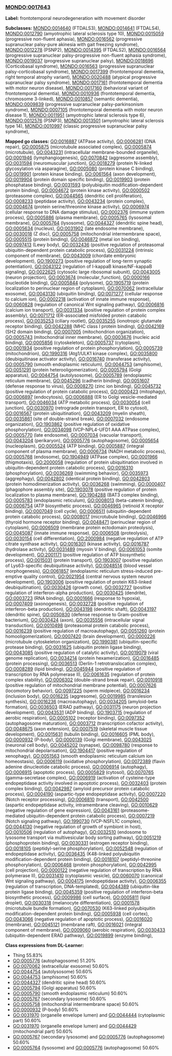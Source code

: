 
### [MONDO:0017643](http://purl.obolibrary.org/obo/MONDO_0017643)
**Label:** frontotemporal neurodegeneration with movement disorder

**Subclasses:** [MONDO:0014640](http://purl.obolibrary.org/obo/MONDO_0014640) (FTDALS3), [MONDO:0014641](http://purl.obolibrary.org/obo/MONDO_0014641) (FTDALS4), [MONDO:0012790](http://purl.obolibrary.org/obo/MONDO_0012790) (amyotrophic lateral sclerosis type 10), [MONDO:0015059](http://purl.obolibrary.org/obo/MONDO_0015059) (progressive non-fluent aphasia), [MONDO:0016562](http://purl.obolibrary.org/obo/MONDO_0016562) (progressive supranuclear palsy-pure akinesia with gait freezing syndrome), [MONDO:0012278](http://purl.obolibrary.org/obo/MONDO_0012278) (PSNP2), [MONDO:0014395](http://purl.obolibrary.org/obo/MONDO_0014395) (FTDALS2), [MONDO:0016564](http://purl.obolibrary.org/obo/MONDO_0016564) (progressive supranuclear palsy-progressive non-fluent aphasia syndrome), [MONDO:0019037](http://purl.obolibrary.org/obo/MONDO_0019037) (progressive supranuclear palsy), [MONDO:0018696](http://purl.obolibrary.org/obo/MONDO_0018696) (Corticobasal syndrome), [MONDO:0016563](http://purl.obolibrary.org/obo/MONDO_0016563) (progressive supranuclear palsy-corticobasal syndrome), [MONDO:0017399](http://purl.obolibrary.org/obo/MONDO_0017399) (frontotemporal dementia, right temporal atrophy variant), [MONDO:0020488](http://purl.obolibrary.org/obo/MONDO_0020488) (atypical progressive supranuclear palsy syndrome), [MONDO:0017161](http://purl.obolibrary.org/obo/MONDO_0017161) (frontotemporal dementia with motor neuron disease), [MONDO:0017160](http://purl.obolibrary.org/obo/MONDO_0017160) (behavioral variant of frontotemporal dementia), [MONDO:0010936](http://purl.obolibrary.org/obo/MONDO_0010936) (frontotemporal dementia, chromosome 3-linked), [MONDO:0010857](http://purl.obolibrary.org/obo/MONDO_0010857) (semantic dementia), [MONDO:0009839](http://purl.obolibrary.org/obo/MONDO_0009839) (progressive supranuclear palsy-parkinsonism syndrome), [MONDO:0007105](http://purl.obolibrary.org/obo/MONDO_0007105) (frontotemporal dementia with motor neuron disease 1), [MONDO:0011951](http://purl.obolibrary.org/obo/MONDO_0011951) (amyotrophic lateral sclerosis type 6), [MONDO:0012576](http://purl.obolibrary.org/obo/MONDO_0012576) (PSNP3), [MONDO:0013501](http://purl.obolibrary.org/obo/MONDO_0013501) (amyotrophic lateral sclerosis type 14), [MONDO:0010997](http://purl.obolibrary.org/obo/MONDO_0010997) (classic progressive supranuclear palsy syndrome), 

**Mapped go classes:** [GO:0016887](http://purl.obolibrary.org/obo/GO_0016887) (ATPase activity), [GO:0006281](http://purl.obolibrary.org/obo/GO_0006281) (DNA repair), [GO:0005875](http://purl.obolibrary.org/obo/GO_0005875) (microtubule associated complex), [GO:0005874](http://purl.obolibrary.org/obo/GO_0005874) (microtubule), [GO:0043231](http://purl.obolibrary.org/obo/GO_0043231) (intracellular membrane-bounded organelle), [GO:0001946](http://purl.obolibrary.org/obo/GO_0001946) (lymphangiogenesis), [GO:0070842](http://purl.obolibrary.org/obo/GO_0070842) (aggresome assembly), [GO:0031594](http://purl.obolibrary.org/obo/GO_0031594) (neuromuscular junction), [GO:0018279](http://purl.obolibrary.org/obo/GO_0018279) (protein N-linked glycosylation via asparagine), [GO:0005080](http://purl.obolibrary.org/obo/GO_0005080) (protein kinase C binding), [GO:0019901](http://purl.obolibrary.org/obo/GO_0019901) (protein kinase binding), [GO:0061564](http://purl.obolibrary.org/obo/GO_0061564) (axon development), [GO:0019904](http://purl.obolibrary.org/obo/GO_0019904) (protein domain specific binding), [GO:0019903](http://purl.obolibrary.org/obo/GO_0019903) (protein phosphatase binding), [GO:0031593](http://purl.obolibrary.org/obo/GO_0031593) (polyubiquitin modification-dependent protein binding), [GO:0004672](http://purl.obolibrary.org/obo/GO_0004672) (protein kinase activity), [GO:0000502](http://purl.obolibrary.org/obo/GO_0000502) (proteasome complex), [GO:0044565](http://purl.obolibrary.org/obo/GO_0044565) (dendritic cell proliferation), [GO:0008233](http://purl.obolibrary.org/obo/GO_0008233) (peptidase activity), [GO:0043234](http://purl.obolibrary.org/obo/GO_0043234) (protein complex), [GO:0004674](http://purl.obolibrary.org/obo/GO_0004674) (protein serine/threonine kinase activity), [GO:0006974](http://purl.obolibrary.org/obo/GO_0006974) (cellular response to DNA damage stimulus), [GO:0002376](http://purl.obolibrary.org/obo/GO_0002376) (immune system process), [GO:0005886](http://purl.obolibrary.org/obo/GO_0005886) (plasma membrane), [GO:0005765](http://purl.obolibrary.org/obo/GO_0005765) (lysosomal membrane), [GO:0005764](http://purl.obolibrary.org/obo/GO_0005764) (lysosome), [GO:0044327](http://purl.obolibrary.org/obo/GO_0044327) (dendritic spine head), [GO:0005634](http://purl.obolibrary.org/obo/GO_0005634) (nucleus), [GO:0031902](http://purl.obolibrary.org/obo/GO_0031902) (late endosome membrane), [GO:0030018](http://purl.obolibrary.org/obo/GO_0030018) (Z disc), [GO:0005758](http://purl.obolibrary.org/obo/GO_0005758) (mitochondrial intermembrane space), [GO:0005515](http://purl.obolibrary.org/obo/GO_0005515) (protein binding), [GO:0046872](http://purl.obolibrary.org/obo/GO_0046872) (metal ion binding), [GO:0097413](http://purl.obolibrary.org/obo/GO_0097413) (Lewy body), [GO:0032436](http://purl.obolibrary.org/obo/GO_0032436) (positive regulation of proteasomal ubiquitin-dependent protein catabolic process), [GO:0031224](http://purl.obolibrary.org/obo/GO_0031224) (intrinsic component of membrane), [GO:0043009](http://purl.obolibrary.org/obo/GO_0043009) (chordate embryonic development), [GO:1900273](http://purl.obolibrary.org/obo/GO_1900273) (positive regulation of long-term synaptic potentiation), [GO:0043122](http://purl.obolibrary.org/obo/GO_0043122) (regulation of I-kappaB kinase/NF-kappaB signaling), [GO:0022625](http://purl.obolibrary.org/obo/GO_0022625) (cytosolic large ribosomal subunit), [GO:0043005](http://purl.obolibrary.org/obo/GO_0043005) (neuron projection), [GO:0003674](http://purl.obolibrary.org/obo/GO_0003674) (molecular_function), [GO:0000166](http://purl.obolibrary.org/obo/GO_0000166) (nucleotide binding), [GO:0005844](http://purl.obolibrary.org/obo/GO_0005844) (polysome), [GO:1905719](http://purl.obolibrary.org/obo/GO_1905719) (protein localization to perinuclear region of cytoplasm), [GO:0070062](http://purl.obolibrary.org/obo/GO_0070062) (extracellular exosome), [GO:0043130](http://purl.obolibrary.org/obo/GO_0043130) (ubiquitin binding), [GO:0071277](http://purl.obolibrary.org/obo/GO_0071277) (cellular response to calcium ion), [GO:0002218](http://purl.obolibrary.org/obo/GO_0002218) (activation of innate immune response), [GO:0060828](http://purl.obolibrary.org/obo/GO_0060828) (regulation of canonical Wnt signaling pathway), [GO:0006816](http://purl.obolibrary.org/obo/GO_0006816) (calcium ion transport), [GO:0031334](http://purl.obolibrary.org/obo/GO_0031334) (positive regulation of protein complex assembly), [GO:0071712](http://purl.obolibrary.org/obo/GO_0071712) (ER-associated misfolded protein catabolic process), [GO:0035253](http://purl.obolibrary.org/obo/GO_0035253) (ciliary rootlet), [GO:0035255](http://purl.obolibrary.org/obo/GO_0035255) (ionotropic glutamate receptor binding), [GO:0042288](http://purl.obolibrary.org/obo/GO_0042288) (MHC class I protein binding), [GO:0042169](http://purl.obolibrary.org/obo/GO_0042169) (SH2 domain binding), [GO:0007005](http://purl.obolibrary.org/obo/GO_0007005) (mitochondrion organization), [GO:0005743](http://purl.obolibrary.org/obo/GO_0005743) (mitochondrial inner membrane), [GO:0003676](http://purl.obolibrary.org/obo/GO_0003676) (nucleic acid binding), [GO:0005856](http://purl.obolibrary.org/obo/GO_0005856) (cytoskeleton), [GO:0005737](http://purl.obolibrary.org/obo/GO_0005737) (cytoplasm), [GO:0001934](http://purl.obolibrary.org/obo/GO_0001934) (positive regulation of protein phosphorylation), [GO:0005739](http://purl.obolibrary.org/obo/GO_0005739) (mitochondrion), [GO:1990316](http://purl.obolibrary.org/obo/GO_1990316) (Atg1/ULK1 kinase complex), [GO:0035800](http://purl.obolibrary.org/obo/GO_0035800) (deubiquitinase activator activity), [GO:0016740](http://purl.obolibrary.org/obo/GO_0016740) (transferase activity), [GO:0005790](http://purl.obolibrary.org/obo/GO_0005790) (smooth endoplasmic reticulum), [GO:0044753](http://purl.obolibrary.org/obo/GO_0044753) (amphisome), [GO:0051291](http://purl.obolibrary.org/obo/GO_0051291) (protein heterooligomerization), [GO:0005794](http://purl.obolibrary.org/obo/GO_0005794) (Golgi apparatus), [GO:0044754](http://purl.obolibrary.org/obo/GO_0044754) (autolysosome), [GO:0005789](http://purl.obolibrary.org/obo/GO_0005789) (endoplasmic reticulum membrane), [GO:0045296](http://purl.obolibrary.org/obo/GO_0045296) (cadherin binding), [GO:0051607](http://purl.obolibrary.org/obo/GO_0051607) (defense response to virus), [GO:0008270](http://purl.obolibrary.org/obo/GO_0008270) (zinc ion binding), [GO:0045732](http://purl.obolibrary.org/obo/GO_0045732) (positive regulation of protein catabolic process), [GO:0000423](http://purl.obolibrary.org/obo/GO_0000423) (mitophagy), [GO:0006897](http://purl.obolibrary.org/obo/GO_0006897) (endocytosis), [GO:0006888](http://purl.obolibrary.org/obo/GO_0006888) (ER to Golgi vesicle-mediated transport), [GO:0046034](http://purl.obolibrary.org/obo/GO_0046034) (ATP metabolic process), [GO:0030054](http://purl.obolibrary.org/obo/GO_0030054) (cell junction), [GO:0030970](http://purl.obolibrary.org/obo/GO_0030970) (retrograde protein transport, ER to cytosol), [GO:0016567](http://purl.obolibrary.org/obo/GO_0016567) (protein ubiquitination), [GO:0043209](http://purl.obolibrary.org/obo/GO_0043209) (myelin sheath), [GO:0035861](http://purl.obolibrary.org/obo/GO_0035861) (site of double-strand break), [GO:0007032](http://purl.obolibrary.org/obo/GO_0007032) (endosome organization), [GO:1903862](http://purl.obolibrary.org/obo/GO_1903862) (positive regulation of oxidative phosphorylation), [GO:0034098](http://purl.obolibrary.org/obo/GO_0034098) (VCP-NPL4-UFD1 AAA ATPase complex), [GO:0005770](http://purl.obolibrary.org/obo/GO_0005770) (late endosome), [GO:0007034](http://purl.obolibrary.org/obo/GO_0007034) (vacuolar transport), [GO:0043204](http://purl.obolibrary.org/obo/GO_0043204) (perikaryon), [GO:0005776](http://purl.obolibrary.org/obo/GO_0005776) (autophagosome), [GO:0005654](http://purl.obolibrary.org/obo/GO_0005654) (nucleoplasm), [GO:0005524](http://purl.obolibrary.org/obo/GO_0005524) (ATP binding), [GO:0005887](http://purl.obolibrary.org/obo/GO_0005887) (integral component of plasma membrane), [GO:0006734](http://purl.obolibrary.org/obo/GO_0006734) (NADH metabolic process), [GO:0005768](http://purl.obolibrary.org/obo/GO_0005768) (endosome), [GO:1904949](http://purl.obolibrary.org/obo/GO_1904949) (ATPase complex), [GO:0001966](http://purl.obolibrary.org/obo/GO_0001966) (thigmotaxis), [GO:2000058](http://purl.obolibrary.org/obo/GO_2000058) (regulation of protein ubiquitination involved in ubiquitin-dependent protein catabolic process), [GO:0016310](http://purl.obolibrary.org/obo/GO_0016310) (phosphorylation), [GO:0036269](http://purl.obolibrary.org/obo/GO_0036269) (swimming behavior), [GO:0035973](http://purl.obolibrary.org/obo/GO_0035973) (aggrephagy), [GO:0042802](http://purl.obolibrary.org/obo/GO_0042802) (identical protein binding), [GO:0042803](http://purl.obolibrary.org/obo/GO_0042803) (protein homodimerization activity), [GO:0036268](http://purl.obolibrary.org/obo/GO_0036268) (swimming), [GO:0000407](http://purl.obolibrary.org/obo/GO_0000407) (phagophore assembly site), [GO:1903078](http://purl.obolibrary.org/obo/GO_1903078) (positive regulation of protein localization to plasma membrane), [GO:1904288](http://purl.obolibrary.org/obo/GO_1904288) (BAT3 complex binding), [GO:0005783](http://purl.obolibrary.org/obo/GO_0005783) (endoplasmic reticulum), [GO:0008013](http://purl.obolibrary.org/obo/GO_0008013) (beta-catenin binding), [GO:0006754](http://purl.obolibrary.org/obo/GO_0006754) (ATP biosynthetic process), [GO:0046965](http://purl.obolibrary.org/obo/GO_0046965) (retinoid X receptor binding), [GO:0007049](http://purl.obolibrary.org/obo/GO_0007049) (cell cycle), [GO:0006511](http://purl.obolibrary.org/obo/GO_0006511) (ubiquitin-dependent protein catabolic process), [GO:0008017](http://purl.obolibrary.org/obo/GO_0008017) (microtubule binding), [GO:0046966](http://purl.obolibrary.org/obo/GO_0046966) (thyroid hormone receptor binding), [GO:0048471](http://purl.obolibrary.org/obo/GO_0048471) (perinuclear region of cytoplasm), [GO:0006509](http://purl.obolibrary.org/obo/GO_0006509) (membrane protein ectodomain proteolysis), [GO:0045087](http://purl.obolibrary.org/obo/GO_0045087) (innate immune response), [GO:0006508](http://purl.obolibrary.org/obo/GO_0006508) (proteolysis), [GO:0030154](http://purl.obolibrary.org/obo/GO_0030154) (cell differentiation), [GO:2000984](http://purl.obolibrary.org/obo/GO_2000984) (negative regulation of ATP citrate synthase activity), [GO:0016301](http://purl.obolibrary.org/obo/GO_0016301) (kinase activity), [GO:0016787](http://purl.obolibrary.org/obo/GO_0016787) (hydrolase activity), [GO:0031489](http://purl.obolibrary.org/obo/GO_0031489) (myosin V binding), [GO:0061053](http://purl.obolibrary.org/obo/GO_0061053) (somite development), [GO:2001171](http://purl.obolibrary.org/obo/GO_2001171) (positive regulation of ATP biosynthetic process), [GO:0015031](http://purl.obolibrary.org/obo/GO_0015031) (protein transport), [GO:1903007](http://purl.obolibrary.org/obo/GO_1903007) (positive regulation of Lys63-specific deubiquitinase activity), [GO:0048514](http://purl.obolibrary.org/obo/GO_0048514) (blood vessel morphogenesis), [GO:0061857](http://purl.obolibrary.org/obo/GO_0061857) (endoplasmic reticulum stress-induced pre-emptive quality control), [GO:0021954](http://purl.obolibrary.org/obo/GO_0021954) (central nervous system neuron development), [GO:1903006](http://purl.obolibrary.org/obo/GO_1903006) (positive regulation of protein K63-linked deubiquitination), [GO:0030426](http://purl.obolibrary.org/obo/GO_0030426) (growth cone), [GO:0032727](http://purl.obolibrary.org/obo/GO_0032727) (positive regulation of interferon-alpha production), [GO:0030425](http://purl.obolibrary.org/obo/GO_0030425) (dendrite), [GO:0003723](http://purl.obolibrary.org/obo/GO_0003723) (RNA binding), [GO:0001666](http://purl.obolibrary.org/obo/GO_0001666) (response to hypoxia), [GO:0007409](http://purl.obolibrary.org/obo/GO_0007409) (axonogenesis), [GO:0032728](http://purl.obolibrary.org/obo/GO_0032728) (positive regulation of interferon-beta production), [GO:0043198](http://purl.obolibrary.org/obo/GO_0043198) (dendritic shaft), [GO:0043197](http://purl.obolibrary.org/obo/GO_0043197) (dendritic spine), [GO:0050830](http://purl.obolibrary.org/obo/GO_0050830) (defense response to Gram-positive bacterium), [GO:0030424](http://purl.obolibrary.org/obo/GO_0030424) (axon), [GO:0035556](http://purl.obolibrary.org/obo/GO_0035556) (intracellular signal transduction), [GO:0010498](http://purl.obolibrary.org/obo/GO_0010498) (proteasomal protein catabolic process), [GO:0016239](http://purl.obolibrary.org/obo/GO_0016239) (positive regulation of macroautophagy), [GO:0051260](http://purl.obolibrary.org/obo/GO_0051260) (protein homooligomerization), [GO:0007420](http://purl.obolibrary.org/obo/GO_0007420) (brain development), [GO:0000226](http://purl.obolibrary.org/obo/GO_0000226) (microtubule cytoskeleton organization), [GO:1990381](http://purl.obolibrary.org/obo/GO_1990381) (ubiquitin-specific protease binding), [GO:0031625](http://purl.obolibrary.org/obo/GO_0031625) (ubiquitin protein ligase binding), [GO:0043085](http://purl.obolibrary.org/obo/GO_0043085) (positive regulation of catalytic activity), [GO:0019079](http://purl.obolibrary.org/obo/GO_0019079) (viral genome replication), [GO:0034214](http://purl.obolibrary.org/obo/GO_0034214) (protein hexamerization), [GO:0016485](http://purl.obolibrary.org/obo/GO_0016485) (protein processing), [GO:0036513](http://purl.obolibrary.org/obo/GO_0036513) (Derlin-1 retrotranslocation complex), [GO:0008289](http://purl.obolibrary.org/obo/GO_0008289) (lipid binding), [GO:0045944](http://purl.obolibrary.org/obo/GO_0045944) (positive regulation of transcription by RNA polymerase II), [GO:0061635](http://purl.obolibrary.org/obo/GO_0061635) (regulation of protein complex stability), [GO:0006302](http://purl.obolibrary.org/obo/GO_0006302) (double-strand break repair), [GO:0010918](http://purl.obolibrary.org/obo/GO_0010918) (positive regulation of mitochondrial membrane potential), [GO:0007626](http://purl.obolibrary.org/obo/GO_0007626) (locomotory behavior), [GO:0097225](http://purl.obolibrary.org/obo/GO_0097225) (sperm midpiece), [GO:0016234](http://purl.obolibrary.org/obo/GO_0016234) (inclusion body), [GO:0016235](http://purl.obolibrary.org/obo/GO_0016235) (aggresome), [GO:0019985](http://purl.obolibrary.org/obo/GO_0019985) (translesion synthesis), [GO:0016236](http://purl.obolibrary.org/obo/GO_0016236) (macroautophagy), [GO:0034205](http://purl.obolibrary.org/obo/GO_0034205) (amyloid-beta formation), [GO:0036503](http://purl.obolibrary.org/obo/GO_0036503) (ERAD pathway), [GO:0031175](http://purl.obolibrary.org/obo/GO_0031175) (neuron projection development), [GO:0043531](http://purl.obolibrary.org/obo/GO_0043531) (ADP binding), [GO:1903715](http://purl.obolibrary.org/obo/GO_1903715) (regulation of aerobic respiration), [GO:0005102](http://purl.obolibrary.org/obo/GO_0005102) (receptor binding), [GO:0097352](http://purl.obolibrary.org/obo/GO_0097352) (autophagosome maturation), [GO:0003712](http://purl.obolibrary.org/obo/GO_0003712) (transcription cofactor activity), [GO:0048675](http://purl.obolibrary.org/obo/GO_0048675) (axon extension), [GO:0007519](http://purl.obolibrary.org/obo/GO_0007519) (skeletal muscle tissue development), [GO:0015631](http://purl.obolibrary.org/obo/GO_0015631) (tubulin binding), [GO:0016605](http://purl.obolibrary.org/obo/GO_0016605) (PML body), [GO:0000932](http://purl.obolibrary.org/obo/GO_0000932) (P-body), [GO:0000139](http://purl.obolibrary.org/obo/GO_0000139) (Golgi membrane), [GO:0043025](http://purl.obolibrary.org/obo/GO_0043025) (neuronal cell body), [GO:0045202](http://purl.obolibrary.org/obo/GO_0045202) (synapse), [GO:0098780](http://purl.obolibrary.org/obo/GO_0098780) (response to mitochondrial depolarisation), [GO:1904417](http://purl.obolibrary.org/obo/GO_1904417) (positive regulation of xenophagy), [GO:0051563](http://purl.obolibrary.org/obo/GO_0051563) (smooth endoplasmic reticulum calcium ion homeostasis), [GO:0006119](http://purl.obolibrary.org/obo/GO_0006119) (oxidative phosphorylation), [GO:0072389](http://purl.obolibrary.org/obo/GO_0072389) (flavin adenine dinucleotide catabolic process), [GO:0006914](http://purl.obolibrary.org/obo/GO_0006914) (autophagy), [GO:0006915](http://purl.obolibrary.org/obo/GO_0006915) (apoptotic process), [GO:0005829](http://purl.obolibrary.org/obo/GO_0005829) (cytosol), [GO:0070765](http://purl.obolibrary.org/obo/GO_0070765) (gamma-secretase complex), [GO:0006919](http://purl.obolibrary.org/obo/GO_0006919) (activation of cysteine-type endopeptidase activity involved in apoptotic process), [GO:0032403](http://purl.obolibrary.org/obo/GO_0032403) (protein complex binding), [GO:0042987](http://purl.obolibrary.org/obo/GO_0042987) (amyloid precursor protein catabolic process), [GO:0004190](http://purl.obolibrary.org/obo/GO_0004190) (aspartic-type endopeptidase activity), [GO:0007220](http://purl.obolibrary.org/obo/GO_0007220) (Notch receptor processing), [GO:0006810](http://purl.obolibrary.org/obo/GO_0006810) (transport), [GO:0042500](http://purl.obolibrary.org/obo/GO_0042500) (aspartic endopeptidase activity, intramembrane cleaving), [GO:0010629](http://purl.obolibrary.org/obo/GO_0010629) (negative regulation of gene expression), [GO:0043161](http://purl.obolibrary.org/obo/GO_0043161) (proteasome-mediated ubiquitin-dependent protein catabolic process), [GO:0007219](http://purl.obolibrary.org/obo/GO_0007219) (Notch signaling pathway), [GO:1990730](http://purl.obolibrary.org/obo/GO_1990730) (VCP-NSFL1C complex), [GO:0044130](http://purl.obolibrary.org/obo/GO_0044130) (negative regulation of growth of symbiont in host), [GO:0010506](http://purl.obolibrary.org/obo/GO_0010506) (regulation of autophagy), [GO:0032510](http://purl.obolibrary.org/obo/GO_0032510) (endosome to lysosome transport via multivesicular body sorting pathway), [GO:0051219](http://purl.obolibrary.org/obo/GO_0051219) (phosphoprotein binding), [GO:0030331](http://purl.obolibrary.org/obo/GO_0030331) (estrogen receptor binding), [GO:0018105](http://purl.obolibrary.org/obo/GO_0018105) (peptidyl-serine phosphorylation), [GO:0052548](http://purl.obolibrary.org/obo/GO_0052548) (regulation of endopeptidase activity), [GO:0036435](http://purl.obolibrary.org/obo/GO_0036435) (K48-linked polyubiquitin modification-dependent protein binding), [GO:0018107](http://purl.obolibrary.org/obo/GO_0018107) (peptidyl-threonine phosphorylation), [GO:0006468](http://purl.obolibrary.org/obo/GO_0006468) (protein phosphorylation), [GO:0042995](http://purl.obolibrary.org/obo/GO_0042995) (cell projection), [GO:0000122](http://purl.obolibrary.org/obo/GO_0000122) (negative regulation of transcription by RNA polymerase II), [GO:0031410](http://purl.obolibrary.org/obo/GO_0031410) (cytoplasmic vesicle), [GO:0060070](http://purl.obolibrary.org/obo/GO_0060070) (canonical Wnt signaling pathway), [GO:0004175](http://purl.obolibrary.org/obo/GO_0004175) (endopeptidase activity), [GO:0006355](http://purl.obolibrary.org/obo/GO_0006355) (regulation of transcription, DNA-templated), [GO:0044389](http://purl.obolibrary.org/obo/GO_0044389) (ubiquitin-like protein ligase binding), [GO:0045359](http://purl.obolibrary.org/obo/GO_0045359) (positive regulation of interferon-beta biosynthetic process), [GO:0009986](http://purl.obolibrary.org/obo/GO_0009986) (cell surface), [GO:0005811](http://purl.obolibrary.org/obo/GO_0005811) (lipid droplet), [GO:0030318](http://purl.obolibrary.org/obo/GO_0030318) (melanocyte differentiation), [GO:0001578](http://purl.obolibrary.org/obo/GO_0001578) (microtubule bundle formation), [GO:0070530](http://purl.obolibrary.org/obo/GO_0070530) (K63-linked polyubiquitin modification-dependent protein binding), [GO:0005938](http://purl.obolibrary.org/obo/GO_0005938) (cell cortex), [GO:0043066](http://purl.obolibrary.org/obo/GO_0043066) (negative regulation of apoptotic process), [GO:0016020](http://purl.obolibrary.org/obo/GO_0016020) (membrane), [GO:0045121](http://purl.obolibrary.org/obo/GO_0045121) (membrane raft), [GO:0016021](http://purl.obolibrary.org/obo/GO_0016021) (integral component of membrane), [GO:0009060](http://purl.obolibrary.org/obo/GO_0009060) (aerobic respiration), [GO:0030433](http://purl.obolibrary.org/obo/GO_0030433) (ubiquitin-dependent ERAD pathway), [GO:0019899](http://purl.obolibrary.org/obo/GO_0019899) (enzyme binding), 

**Class expressions from DL-Learner:**

- Thing 55.83%
- [GO:0005776](http://purl.obolibrary.org/obo/GO_0005776) (autophagosome) 51.20%
- [GO:0070062](http://purl.obolibrary.org/obo/GO_0070062) (extracellular exosome) 50.60%
- [GO:0044754](http://purl.obolibrary.org/obo/GO_0044754) (autolysosome) 50.60%
- [GO:0044753](http://purl.obolibrary.org/obo/GO_0044753) (amphisome) 50.60%
- [GO:0044327](http://purl.obolibrary.org/obo/GO_0044327) (dendritic spine head) 50.60%
- [GO:0005794](http://purl.obolibrary.org/obo/GO_0005794) (Golgi apparatus) 50.60%
- [GO:0005790](http://purl.obolibrary.org/obo/GO_0005790) (smooth endoplasmic reticulum) 50.60%
- [GO:0005767](http://purl.obolibrary.org/obo/GO_0005767) (secondary lysosome) 50.60%
- [GO:0005758](http://purl.obolibrary.org/obo/GO_0005758) (mitochondrial intermembrane space) 50.60%
- [GO:0000932](http://purl.obolibrary.org/obo/GO_0000932) (P-body) 50.60%
- [GO:0031970](http://purl.obolibrary.org/obo/GO_0031970) (organelle envelope lumen) and [GO:0044444](http://purl.obolibrary.org/obo/GO_0044444) (cytoplasmic part) 50.60%
- [GO:0031970](http://purl.obolibrary.org/obo/GO_0031970) (organelle envelope lumen) and [GO:0044429](http://purl.obolibrary.org/obo/GO_0044429) (mitochondrial part) 50.60%
- [GO:0005767](http://purl.obolibrary.org/obo/GO_0005767) (secondary lysosome) and [GO:0005776](http://purl.obolibrary.org/obo/GO_0005776) (autophagosome) 50.60%
- [GO:0005764](http://purl.obolibrary.org/obo/GO_0005764) (lysosome) and [GO:0005776](http://purl.obolibrary.org/obo/GO_0005776) (autophagosome) 50.60%



